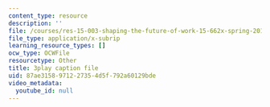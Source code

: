 ```yaml
---
content_type: resource
description: ''
file: /courses/res-15-003-shaping-the-future-of-work-15-662x-spring-2016/87ae3158971227354d5f792a60129bde_OmiGPen5vSo.srt
file_type: application/x-subrip
learning_resource_types: []
ocw_type: OCWFile
resourcetype: Other
title: 3play caption file
uid: 87ae3158-9712-2735-4d5f-792a60129bde
video_metadata:
  youtube_id: null
---
```

